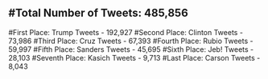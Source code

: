 #Total Number of Tweets: 485,856 
---
#First Place: Trump Tweets - 192,927
#Second Place: Clinton Tweets - 73,986
#Third Place: Cruz Tweets - 67,393
#Fourth Place: Rubio Tweets - 59,997
#Fifth Place: Sanders Tweets - 45,695
#Sixth Place: Jeb! Tweets - 28,103
#Seventh Place: Kasich Tweets - 9,713
#Last Place: Carson Tweets - 8,043
